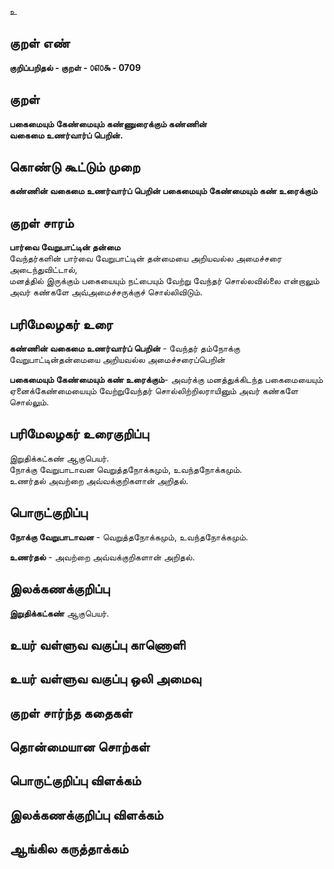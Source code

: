 உ

## குறள் எண் 

**குறிப்பறிதல் - குறள் - ௦௭௦௯ - 0709**  

## குறள் 

**பகைமையும் கேண்மையும் கண்ணுரைக்கும் கண்ணின்  
வகைமை உணர்வார்ப் பெறின்.**  

## கொண்டு கூட்டும் முறை

**கண்ணின் வகைமை உணர்வார்ப் பெறின் பகைமையும் கேண்மையும் கண் உரைக்கும்**  

## குறள் சாரம் 

**பார்வை வேறுபாட்டின் தன்மை**  
வேந்தர்களின் பார்வை வேறுபாட்டின் தன்மையை அறியவல்ல அமைச்சரை அடைந்துவிட்டால்,  
மனத்தில் இருக்கும் பகையையும் நட்பையும் வேற்று வேந்தர் சொல்லவில்லை என்றாலும் அவர் கண்களே அவ்அமைச்சருக்குச் சொல்லிவிடும்.

## பரிமேலழகர் உரை

**கண்ணின் வகைமை உணர்வார்ப் பெறின்** - வேந்தர் தம்நோக்கு வேறுபாட்டின்தன்மையை அறியவல்ல அமைச்சரைப்பெறின்  

**பகைமையும் கேண்மையும் கண் உரைக்கும்**- அவர்க்கு மனத்துக்கிடந்த பகைமையையும் ஏனைக்கேண்மையையும் வேற்றுவேந்தர் சொல்லிற்றிலராயினும் அவர் கண்களே சொல்லும்.     

## பரிமேலழகர் உரைகுறிப்பு   

இறுதிக்கட்கண் ஆகுபெயர்.  
நோக்கு வேறுபாடாவன வெறுத்தநோக்கமும், உவந்தநோக்கமும்.  
உணர்தல் அவற்றை அவ்வக்குறிகளான் அறிதல்.  

## பொருட்குறிப்பு 

**நோக்கு வேறுபாடாவன** - வெறுத்தநோக்கமும், உவந்தநோக்கமும்.    

**உணர்தல்** - அவற்றை அவ்வக்குறிகளான் அறிதல்.    


## இலக்கணக்குறிப்பு  

**இறுதிக்கட்கண்** ஆகுபெயர்.    

## உயர் வள்ளுவ வகுப்பு காணொளி


## உயர் வள்ளுவ வகுப்பு ஒலி அமைவு 

 
## குறள் சார்ந்த கதைகள் 


## தொன்மையான சொற்கள்


## பொருட்குறிப்பு விளக்கம்


## இலக்கணக்குறிப்பு விளக்கம்


## ஆங்கில கருத்தாக்கம் 


